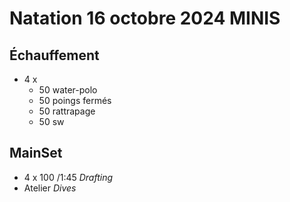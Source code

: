 # Natation 16 octobre 2024 MINIS

## Échauffement

* 4 x
  * 50 water-polo
  * 50 poings fermés
  * 50 rattrapage
  * 50 sw

## MainSet

* 4 x 100 /1:45 *Drafting*
* Atelier *Dives*
